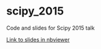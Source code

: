 # scipy_2015
Code and slides for Scipy 2015 talk

[Link to slides in nbviewer](http://nbviewer.ipython.org/format/slides/github/scollis/scipy_2015/blob/master/slides/Scipy_2015_talk.ipynb#/)
